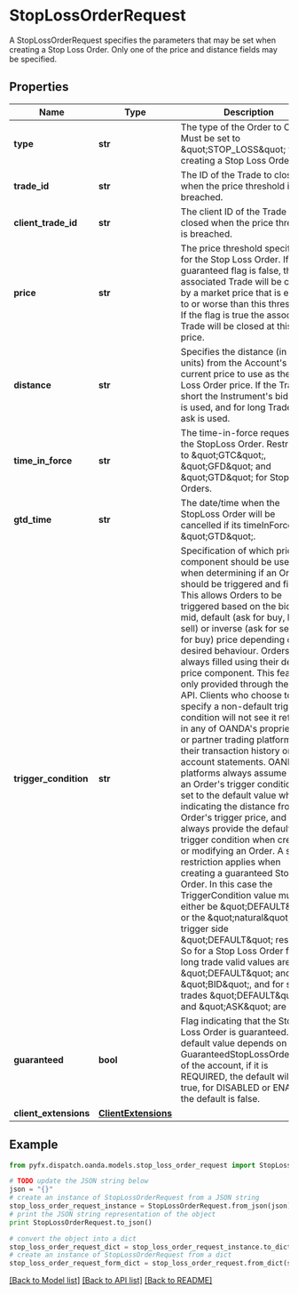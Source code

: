 # StopLossOrderRequest

A StopLossOrderRequest specifies the parameters that may be set when creating a Stop Loss Order. Only one of the price and distance fields may be specified.

## Properties
Name | Type | Description | Notes
------------ | ------------- | ------------- | -------------
**type** | **str** | The type of the Order to Create. Must be set to \&quot;STOP_LOSS\&quot; when creating a Stop Loss Order. | [optional] 
**trade_id** | **str** | The ID of the Trade to close when the price threshold is breached. | [optional] 
**client_trade_id** | **str** | The client ID of the Trade to be closed when the price threshold is breached. | [optional] 
**price** | **str** | The price threshold specified for the Stop Loss Order. If the guaranteed flag is false, the associated Trade will be closed by a market price that is equal to or worse than this threshold. If the flag is true the associated Trade will be closed at this price. | [optional] 
**distance** | **str** | Specifies the distance (in price units) from the Account&#39;s current price to use as the Stop Loss Order price. If the Trade is short the Instrument&#39;s bid price is used, and for long Trades the ask is used. | [optional] 
**time_in_force** | **str** | The time-in-force requested for the StopLoss Order. Restricted to \&quot;GTC\&quot;, \&quot;GFD\&quot; and \&quot;GTD\&quot; for StopLoss Orders. | [optional] 
**gtd_time** | **str** | The date/time when the StopLoss Order will be cancelled if its timeInForce is \&quot;GTD\&quot;. | [optional] 
**trigger_condition** | **str** | Specification of which price component should be used when determining if an Order should be triggered and filled. This allows Orders to be triggered based on the bid, ask, mid, default (ask for buy, bid for sell) or inverse (ask for sell, bid for buy) price depending on the desired behaviour. Orders are always filled using their default price component. This feature is only provided through the REST API. Clients who choose to specify a non-default trigger condition will not see it reflected in any of OANDA&#39;s proprietary or partner trading platforms, their transaction history or their account statements. OANDA platforms always assume that an Order&#39;s trigger condition is set to the default value when indicating the distance from an Order&#39;s trigger price, and will always provide the default trigger condition when creating or modifying an Order. A special restriction applies when creating a guaranteed Stop Loss Order. In this case the TriggerCondition value must either be \&quot;DEFAULT\&quot;, or the \&quot;natural\&quot; trigger side \&quot;DEFAULT\&quot; results in. So for a Stop Loss Order for a long trade valid values are \&quot;DEFAULT\&quot; and \&quot;BID\&quot;, and for short trades \&quot;DEFAULT\&quot; and \&quot;ASK\&quot; are valid. | [optional] 
**guaranteed** | **bool** | Flag indicating that the Stop Loss Order is guaranteed. The default value depends on the GuaranteedStopLossOrderMode of the account, if it is REQUIRED, the default will be true, for DISABLED or ENABLED the default is false. | [optional] 
**client_extensions** | [**ClientExtensions**](ClientExtensions.md) |  | [optional] 

## Example

```python
from pyfx.dispatch.oanda.models.stop_loss_order_request import StopLossOrderRequest

# TODO update the JSON string below
json = "{}"
# create an instance of StopLossOrderRequest from a JSON string
stop_loss_order_request_instance = StopLossOrderRequest.from_json(json)
# print the JSON string representation of the object
print StopLossOrderRequest.to_json()

# convert the object into a dict
stop_loss_order_request_dict = stop_loss_order_request_instance.to_dict()
# create an instance of StopLossOrderRequest from a dict
stop_loss_order_request_form_dict = stop_loss_order_request.from_dict(stop_loss_order_request_dict)
```
[[Back to Model list]](../README.md#documentation-for-models) [[Back to API list]](../README.md#documentation-for-api-endpoints) [[Back to README]](../README.md)



